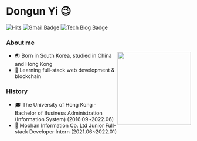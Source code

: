 # Dongun Yi 😉

[![Hits](https://hits.seeyoufarm.com/api/count/incr/badge.svg?url=https%3A%2F%2Fgithub.com%2Fdyi919&count_bg=%233D8CC8&title_bg=%23555555&icon=&icon_color=%23E7E7E7&title=hits&edge_flat=false)](https://github.com/dyi919)
[![Gmail Badge](https://img.shields.io/badge/Gmail-D14836?style=flat&logo=Gmail&logoColor=white)](mailto:ydu0919@gmail.com)
[![Tech Blog Badge](https://img.shields.io/badge/-Dev%20Blog-lightgrey?link=https://olwooz.tistory.com/)](https://olwooz.tistory.com/)

### About me

<img align='right' height="200px" src="http://mazassumnida.wtf/api/v2/generate_badge?boj=dyi919">

- 🌏 Born in South Korea, studied in China and Hong Kong
- 🌱 Learning full-stack web development & blockchain

### History
- 🎓 The University of Hong Kong - Bachelor of Business Administration (Information System) (2016.09~2022.06)
- 💼 Moohan Information Co. Ltd Junior Full-stack Developer Intern (2021.06~2022.01)
